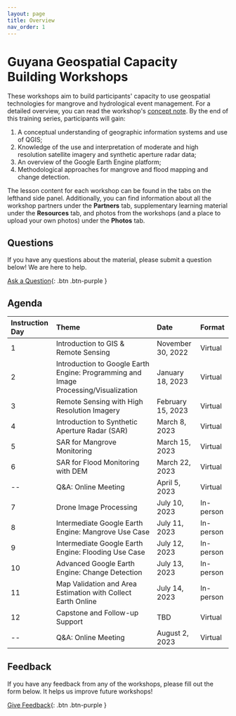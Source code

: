 ```yaml
---
layout: page
title: Overview
nav_order: 1
---
```


# Guyana Geospatial Capacity Building Workshops
These workshops aim to build participants' capacity to use geospatial technologies for mangrove and hydrological event management. For a detailed overview, you can read the workshop's [concept note](https://docs.google.com/document/d/1XKfvieRLKnP15_5xmMt8yOgiGS-CYJug/edit?usp=sharing&ouid=108914212897451159787&rtpof=true&sd=true). By the end of this training series, participants will gain:
1. A conceptual understanding of geographic information systems and use of QGIS;
2. Knowledge of the use and interpretation of moderate and high resolution satellite imagery and synthetic aperture radar data;
3. An overview of the Google Earth Engine platform;
4. Methodological approaches for mangrove and flood mapping and change detection.

The lesson content for each workshop can be found in the tabs on the lefthand side panel. Additionally, you can find information about all the workshop partners under the **Partners** tab, supplementary learning material under the **Resources** tab, and photos from the workshops (and a place to upload your own photos) under the **Photos** tab. 


## Questions
If you have any questions about the material, please submit a question below! We are here to help.  

[Ask a Question](https://forms.gle/a7MW4PtgtmPiPoZJ9){: .btn .btn-purple }

## Agenda

| Instruction Day | Theme                                                                               | Date              | Format    |
|:----------------|:------------------------------------------------------------------------------------|:------------------|:----------|
| 1               | Introduction to GIS & Remote Sensing                                                | November 30, 2022 | Virtual   | 
| 2               | Introduction to Google Earth Engine: Programming and Image Processing/Visualization | January 18, 2023  | Virtual   |
| 3               | Remote Sensing with High Resolution Imagery                                         | February 15, 2023 | Virtual   |
| 4               | Introduction to Synthetic Aperture Radar (SAR)                                      | March 8, 2023     | Virtual   |
| 5               | SAR for Mangrove Monitoring                                                         | March 15, 2023    | Virtual   | 
| 6               | SAR for Flood Monitoring with DEM                                                   | March 22, 2023    | Virtual   |
| --              | Q&A: Online Meeting                                                                 | April 5, 2023     | Virtual   |
| 7               | Drone Image Processing                                                              | July 10, 2023     | In-person |
| 8               | Intermediate Google Earth Engine: Mangrove Use Case                                 | July 11, 2023     | In-person |
| 9               | Intermediate Google Earth Engine: Flooding Use Case                                 | July 12, 2023     | In-person |
| 10              | Advanced Google Earth Engine: Change Detection                                      | July 13, 2023     | In-person |
| 11              | Map Validation and Area Estimation with Collect Earth Online                        | July 14, 2023     | In-person |
| 12              | Capstone and Follow-up Support                                                      | TBD               | Virtual   |
| --              | Q&A: Online Meeting                                                                 | August 2, 2023    | Virtual   |

## Feedback
If you have any feedback from any of the workshops, please fill out the form below. It helps us improve future workshops!

[Give Feedback](https://forms.gle/8Jdm1aybL9sqzNEw6){: .btn .btn-purple }
